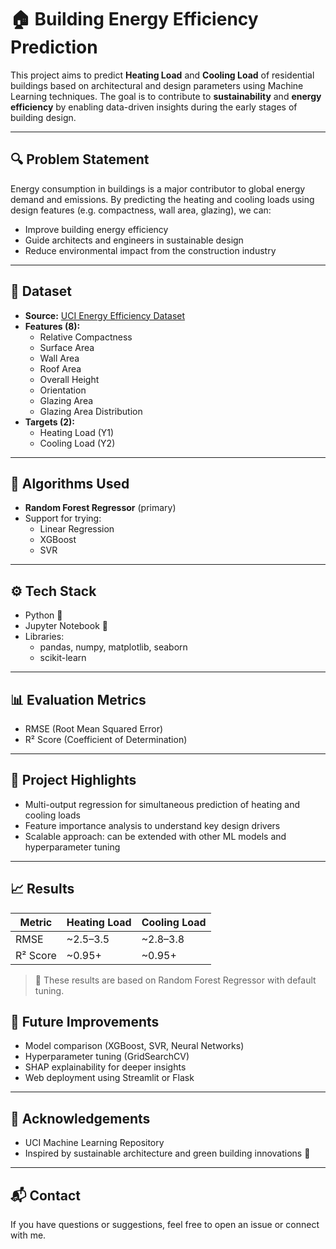  # 🏠 Building Energy Efficiency Prediction 

This project aims to predict **Heating Load** and **Cooling Load** of residential buildings based on architectural and design parameters using Machine Learning techniques. The goal is to contribute to **sustainability** and **energy efficiency** by enabling data-driven insights during the early stages of building design.

---

## 🔍 Problem Statement

Energy consumption in buildings is a major contributor to global energy demand and emissions. By predicting the heating and cooling loads using design features (e.g. compactness, wall area, glazing), we can:

- Improve building energy efficiency
- Guide architects and engineers in sustainable design
- Reduce environmental impact from the construction industry

---

## 📁 Dataset

- **Source:** [UCI Energy Efficiency Dataset](https://archive.ics.uci.edu/ml/datasets/Energy+efficiency)
- **Features (8):**
  - Relative Compactness
  - Surface Area
  - Wall Area
  - Roof Area
  - Overall Height
  - Orientation
  - Glazing Area
  - Glazing Area Distribution
- **Targets (2):**
  - Heating Load (Y1)
  - Cooling Load (Y2)

---

## 🧠 Algorithms Used

- **Random Forest Regressor** (primary)
- Support for trying:
  - Linear Regression
  - XGBoost
  - SVR

---

## ⚙️ Tech Stack

- Python 🐍
- Jupyter Notebook 📓
- Libraries:
  - pandas, numpy, matplotlib, seaborn
  - scikit-learn

---

## 📊 Evaluation Metrics

- RMSE (Root Mean Squared Error)
- R² Score (Coefficient of Determination)

---

## 📌 Project Highlights

- Multi-output regression for simultaneous prediction of heating and cooling loads
- Feature importance analysis to understand key design drivers
- Scalable approach: can be extended with other ML models and hyperparameter tuning

---

## 📈 Results

| Metric           | Heating Load | Cooling Load |
|------------------|--------------|---------------|
| RMSE             | ~2.5–3.5     | ~2.8–3.8      |
| R² Score         | ~0.95+       | ~0.95+        |

> 📌 These results are based on Random Forest Regressor with default tuning.


## 🚀 Future Improvements

- Model comparison (XGBoost, SVR, Neural Networks)
- Hyperparameter tuning (GridSearchCV)
- SHAP explainability for deeper insights
- Web deployment using Streamlit or Flask

---

## 🙌 Acknowledgements

- UCI Machine Learning Repository
- Inspired by sustainable architecture and green building innovations 🌱

---

## 📬 Contact

If you have questions or suggestions, feel free to open an issue or connect with me.

